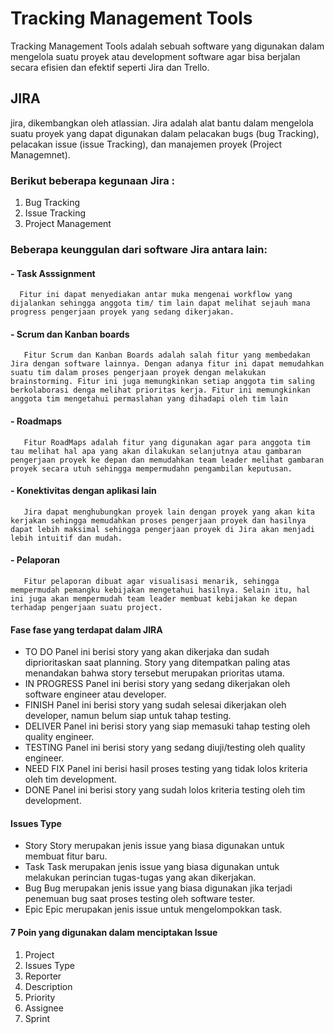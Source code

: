 # Tracking Management Tools
Tracking Management Tools adalah sebuah software yang digunakan dalam mengelola suatu proyek atau development software agar bisa berjalan secara efisien dan efektif seperti Jira dan Trello.

## JIRA
jira, dikembangkan oleh atlassian. Jira adalah alat bantu dalam mengelola suatu proyek yang dapat digunakan dalam pelacakan bugs (bug Tracking), pelacakan issue (issue Tracking), dan manajemen proyek (Project Managemnet).

### Berikut beberapa kegunaan Jira :

1. Bug Tracking
2. Issue Tracking
3. Project Management

### Beberapa keunggulan dari software Jira antara lain:

#### - Task Asssignment

      Fitur ini dapat menyediakan antar muka mengenai workflow yang dijalankan sehingga anggota tim/ tim lain dapat melihat sejauh mana progress pengerjaan proyek yang sedang dikerjakan.

#### - Scrum dan Kanban boards

       Fitur Scrum dan Kanban Boards adalah salah fitur yang membedakan Jira dengan software lainnya. Dengan adanya fitur ini dapat memudahkan suatu tim dalam proses pengerjaan proyek dengan melakukan brainstorming. Fitur ini juga memungkinkan setiap anggota tim saling berkolaborasi denga melihat prioritas kerja. Fitur ini memungkinkan anggota tim mengetahui permaslahan yang dihadapi oleh tim lain

#### - Roadmaps

       Fitur RoadMaps adalah fitur yang digunakan agar para anggota tim tau melihat hal apa yang akan dilakukan selanjutnya atau gambaran pengerjaan proyek ke depan dan memudahkan team leader melihat gambaran proyek secara utuh sehingga mempermudahn pengambilan keputusan.

#### - Konektivitas dengan aplikasi lain

       Jira dapat menghubungkan proyek lain dengan proyek yang akan kita kerjakan sehingga memudahkan proses pengerjaan proyek dan hasilnya dapat lebih maksimal sehingga pengerjaan proyek di Jira akan menjadi lebih intuitif dan mudah.

#### - Pelaporan

       Fitur pelaporan dibuat agar visualisasi menarik, sehingga mempermudah pemangku kebijakan mengetahui hasilnya. Selain itu, hal ini juga akan mempermudah team leader membuat kebijakan ke depan terhadap pengerjaan suatu project.

#### Fase fase yang terdapat dalam JIRA
- TO DO
  Panel ini berisi story yang akan dikerjaka dan sudah diprioritaskan saat planning. Story yang ditempatkan paling atas menandakan bahwa story tersebut merupakan prioritas utama.
- IN PROGRESS
  Panel ini berisi story yang sedang dikerjakan oleh software engineer atau developer.
- FINISH
  Panel ini berisi story yang sudah selesai dikerjakan oleh developer, namun belum siap untuk tahap testing.
- DELIVER
  Panel ini berisi story yang siap memasuki tahap testing oleh quality engineer.
- TESTING
  Panel ini berisi story yang sedang diuji/testing oleh quality engineer.
- NEED FIX
  Panel ini berisi hasil proses testing yang tidak lolos kriteria oleh tim development.
- DONE
  Panel ini berisi story yang sudah lolos kriteria testing oleh tim development.

#### Issues Type

- Story
  Story merupakan jenis issue yang biasa digunakan untuk membuat fitur baru.
- Task
  Task merupakan jenis issue yang biasa digunakan untuk melakukan perincian tugas-tugas yang akan dikerjakan.
- Bug
  Bug merupakan jenis issue yang biasa digunakan jika terjadi penemuan bug saat proses testing oleh software tester.
- Epic
  Epic merupakan jenis issue untuk mengelompokkan task.

#### 7 Poin yang digunakan dalam menciptakan Issue

1. Project
2. Issues Type
3. Reporter
4. Description
5. Priority
6. Assignee
7. Sprint